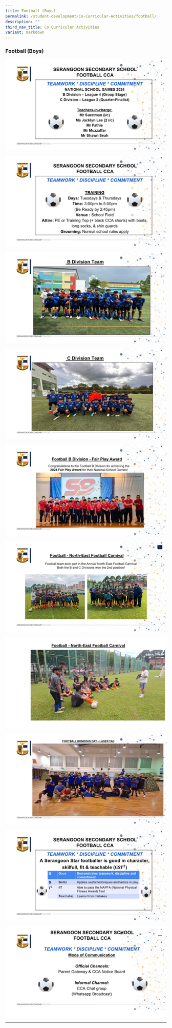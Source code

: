 ```yaml
---
title: Football (Boys)
permalink: /student-development/Co-Curricular-Activities/football/
description: ""
third_nav_title: Co Curricular Activities
variant: markdown
---
```

### Football (Boys)

![](/images/Football/Slide1.jpg)

![](/images/Football/Slide2.jpg)

![](/images/Football/Slide3.jpg)

![](/images/Football/Slide4.jpg)

![](/images/Football/Slide5.jpg)

![](/images/Football/Slide6.jpg)

![](/images/Football/Slide7.jpg)

![](/images/Football/Slide8.jpg)

![](/images/Football/Slide9.jpg)

![](/images/Football/Slide10.jpg)

<hr>